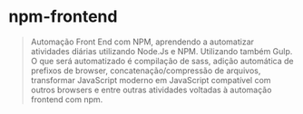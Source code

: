 # npm-frontend
> Automação Front End com NPM, aprendendo a automatizar atividades diárias utilizando Node.Js e NPM. Utilizando também Gulp. O que será automatizado é compilação de sass, adição automática de prefixos de browser, concatenação/compressão de arquivos, transformar JavaScript moderno em JavaScript compatível com outros browsers e entre outras atividades voltadas à automação frontend com npm. 
